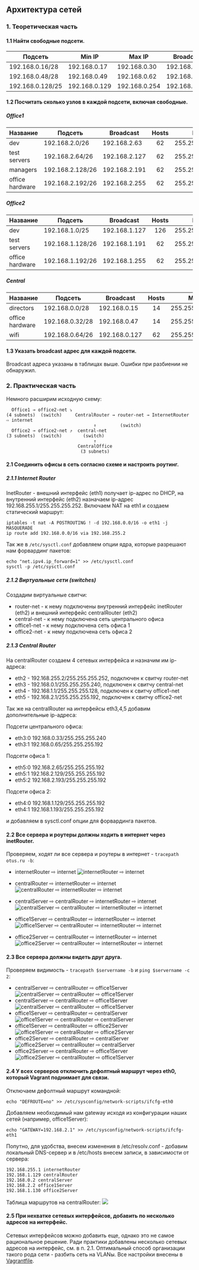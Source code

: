## Архитектура сетей

### 1. Теоретическая часть

#### 1.1 Найти свободные подсети.

|Подсеть|Min IP|Max IP|Broadcast|Hosts|Mask|
|---|---|---|---|:---:|---|
|192.168.0.16/28|192.168.0.17|192.168.0.30|192.168.0.31|14|255.255.255.240|
|192.168.0.48/28|192.168.0.49|192.168.0.62|192.168.0.63|14|255.255.255.240|
|192.168.0.128/25|192.168.0.129|192.168.0.254|192.168.0.254|126|255.255.255.128|

#### 1.2 Посчитать сколько узлов в каждой подсети, включая свободные.

##### Office1

|Название|Подсеть|Broadcast|Hosts|Mask|
|---|---|---|:---:|---|
|dev|192.168.2.0/26|192.168.2.63|62|255.255.255.192|
|test servers|192.168.2.64/26|192.168.2.127|62|255.255.255.192|
|managers|192.168.2.128/26|192.168.2.191|62|255.255.255.192|
|office hardware|192.168.2.192/26|192.168.2.255|62|255.255.255.192|

##### Office2

|Название|Подсеть|Broadcast|Hosts|Mask|
|---|---|---|:---:|---|
|dev|192.168.1.0/25|192.168.1.127|126|255.255.255.128|
|test servers|192.168.1.128/26|192.168.1.191|62|255.255.255.192|
|office hardware|192.168.1.192/26|192.168.1.255|62|255.255.255.192|


##### Central

|Название|Подсеть|Broadcast|Hosts|Mask|
|---|---|---|:---:|---|
|directors|192.168.0.0/28|192.168.0.15|14|255.255.255.240|
|office hardware|192.168.0.32/28|192.168.0.47|14|255.255.255.240|
|wifi|192.168.0.64/26|192.168.0.127|62|255.255.255.192|


#### 1.3 Указать broadcast адрес для каждой подсети.

Broadcast адреса указаны в таблицах выше. Ошибки при разбиении не обнаружил.

### 2. Практическая часть

Немного расширим исходную схему:

```sequence
  Office1 → office2-net ⤵
(4 subnets)  (switch)     CentralRouter → router-net → InternetRouter ⇨ internet
                                 ↑         (switch)
  Office2 → office2-net ⤴  central-net  
(3 subnets)  (switch)        (switch)    
                                 ↑
                           CentralOffice
                            (3 subnets)
```


#### 2.1 Соединить офисы в сеть согласно схеме и настроить роутинг.

##### 2.1.1 Internet Router

InetRouter - внешний интерфейс (eth1) получает ip-адрес по DHCP, на внутренний интерфейс (eth2) назначаем ip-адрес 192.168.255.1/255.255.255.252. Включаем NAT на eth1 и создаем статический маршрут: 

```
iptables -t nat -A POSTROUTING ! -d 192.168.0.0/16 -o eth1 -j MASQUERADE
ip route add 192.168.0.0/16 via 192.168.255.2
```

Так же в `/etc/sysctl.conf` добавляем опции ядра, которые разрешают нам форвардинг пакетов:

```
echo "net.ipv4.ip_forward=1" >> /etc/sysctl.conf
sysctl -p /etc/sysctl.conf
```

##### 2.1.2 Виртуальные сети (switches)

Создадим виртуальные свитчи:

- router-net - к нему подключены внутренний интерфейс inetRouter (eth2) и внешний интерфейс centralRouter (eth2)
- central-net - к нему подключена сеть центрального офиса
- office1-net - к нему подключена сеть офиса 1
- office2-net - к нему подключена сеть офиса 2

##### 2.1.3 Сentral Router

На centralRouter создаем 4 сетевых интерфейса и назначим им ip-адреса:

- eth2 - 192.168.255.2/255.255.255.252, подключен к свитчу router-net
- eth3 - 192.168.0.1/255.255.255.240, подключен к свитчу central-net
- eth4 - 192.168.1.1/255.255.255.128, подключен к свитчу office1-net
- eth5 - 192.168.2.1/255.255.255.192, подключен к свитчу office2-net

Так же на centralRouter на интерфейсы eth3,4,5 добавим дополнительные ip-адреса:

Подсети центрального офиса:
- eth3:0 192.168.0.33/255.255.255.240
- eth3:1 192.168.0.65/255.255.255.192

Подсети офиса 1:
- eth5:0 192.168.2.65/255.255.255.192
- eth5:1 192.168.2.129/255.255.255.192
- eth5:2 192.168.2.193/255.255.255.192

Подсети офиса 2:
- eth4:0 192.168.1.129/255.255.255.192
- eth4:1 192.168.1.193/255.255.255.192

и добавляем в sysctl.conf опции для форвардинга пакетов.

#### 2.2 Все сервера и роутеры должны ходить в интернет через inetRouter.

Проверяем, ходят ли все сервера и роутеры в интернет - `tracepath otus.ru -b`:

- internetRouter ⇨ internet
![internetRouter ⇨ internet](pic/pic01.png)

- centralRouter ⇨ internetRouter ⇨ internet
![centralRouter ⇨ internetRouter ⇨ internet](pic/pic02.png)

- centralServer ⇨ centralRouter ⇨ internetRouter ⇨ internet
![centralServer ⇨ centralRouter ⇨ internetRouter ⇨ internet](pic/pic03.png)

- office1Server ⇨ centralRouter ⇨ internetRouter ⇨ internet
![office1Server ⇨ centralRouter ⇨ internetRouter ⇨ internet](pic/pic04.png)

- office2Server ⇨ centralRouter ⇨ internetRouter ⇨ internet
![office2Server ⇨ centralRouter ⇨ internetRouter ⇨ internet](pic/pic05.png)

#### 2.3 Все сервера должны видеть друг друга.

Проверяем видимость - `tracepath $servername -b` и `ping $servername -c 2`:

- centralServer ⇨ centralRouter ⇨ office1Server
![centralServer ⇨ centralRouter ⇨ office1Server](pic/pic07.png)
- centralServer ⇨ centralRouter ⇨ office1Server
![centralServer ⇨ centralRouter ⇨ office1Server](pic/pic06.png)
- office1Server ⇨ centralRouter ⇨ centralServer
![office1Server ⇨ centralRouter ⇨ centralServer](pic/pic08.png)
- office1Server ⇨ centralRouter ⇨ office2Server
![office1Server ⇨ centralRouter ⇨ office2Server](pic/pic09.png)
- office2Server ⇨ centralRouter ⇨ centralServer
![office2Server ⇨ centralRouter ⇨ centralServer](pic/pic11.png)
- office2Server ⇨ centralRouter ⇨ office1Server
![office2Server ⇨ centralRouter ⇨ office1Server](pic/pic10.png)

#### 2.4 У всех серверов отключить дефолтный маршрут через eth0, который Vagrant поднимает для связи.

Отключаем дефолтный маршрут командной:

```
echo "DEFROUTE=no" >> /etc/sysconfig/network-scripts/ifcfg-eth0 
```

Добавляем необходимый нам gateway исходя из конфигурации наших сетей (например, office1Server):

```
echo "GATEWAY=192.168.2.1" >> /etc/sysconfig/network-scripts/ifcfg-eth1
```

Попутно, для удобства, внесем изменения в /etc/resolv.conf - добавим локальный DNS-сервер и в /etc/hosts внесем записи, в зависимости от сервера:

```
192.168.255.1 internetRouter
192.168.1.129 centralRouter
192.168.0.2 centralServer
192.168.2.2 office1Server
192.168.1.130 office2Server
```
Таблица маршрутов на centralRouter:
![](pic/pic12.png)

#### 2.5 При нехватке сетевых интерфейсов, добавить по несколько адресов на интерфейс.

Сетевых интерфейсов можно добавить еще, однако это не самое рациональное решение. Ради практики добавлены несколько сетевых адресов на интерфейс, см. в п. 2.1. Оптимальный способ организации такого рода сети - разбить сеть на VLANы. 
Все настройки внесены в [Vagrantfile](Vagrantfile).

